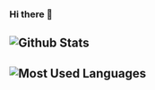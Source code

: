 ### Hi there 👋
## ![Github Stats](https://github-readme-stats.vercel.app/api?username=boyxiangqing&show_icons=true&theme=dark&count_private=true)
## ![Most Used Languages](https://github-readme-stats.vercel.app/api/top-langs/?username=boyxiangqing&theme=dark&layout=compact)



<!--
**boyxiangqing/boyxiangqing** is a ✨ _special_ ✨ repository because its `README.md` (this file) appears on your GitHub profile.

Here are some ideas to get you started:

- 🔭 I’m currently working on ...
- 🌱 I’m currently learning ...
- 👯 I’m looking to collaborate on ...
- 🤔 I’m looking for help with ...
- 💬 Ask me about ...
- 📫 How to reach me: ...
- 😄 Pronouns: ...
- ⚡ Fun fact: ...
-->
